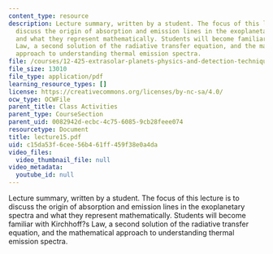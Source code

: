 ```yaml
---
content_type: resource
description: Lecture summary, written by a student. The focus of this lecture is to
  discuss the origin of absorption and emission lines in the exoplanetary spectra
  and what they represent mathematically. Students will become familiar with Kirchhoff?s
  Law, a second solution of the radiative transfer equation, and the mathematical
  approach to understanding thermal emission spectra.
file: /courses/12-425-extrasolar-planets-physics-and-detection-techniques-fall-2007/c15da53f6cee56b461ff459f38e0a4da_lecture15.pdf
file_size: 13010
file_type: application/pdf
learning_resource_types: []
license: https://creativecommons.org/licenses/by-nc-sa/4.0/
ocw_type: OCWFile
parent_title: Class Activities
parent_type: CourseSection
parent_uid: 0082942d-ecbc-4c75-6085-9cb28feee074
resourcetype: Document
title: lecture15.pdf
uid: c15da53f-6cee-56b4-61ff-459f38e0a4da
video_files:
  video_thumbnail_file: null
video_metadata:
  youtube_id: null
---
```

Lecture summary, written by a student. The focus of this lecture is to discuss the origin of absorption and emission lines in the exoplanetary spectra and what they represent mathematically. Students will become familiar with Kirchhoff?s Law, a second solution of the radiative transfer equation, and the mathematical approach to understanding thermal emission spectra.